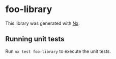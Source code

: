 # foo-library

This library was generated with [Nx](https://nx.dev).

## Running unit tests

Run `nx test foo-library` to execute the unit tests.
